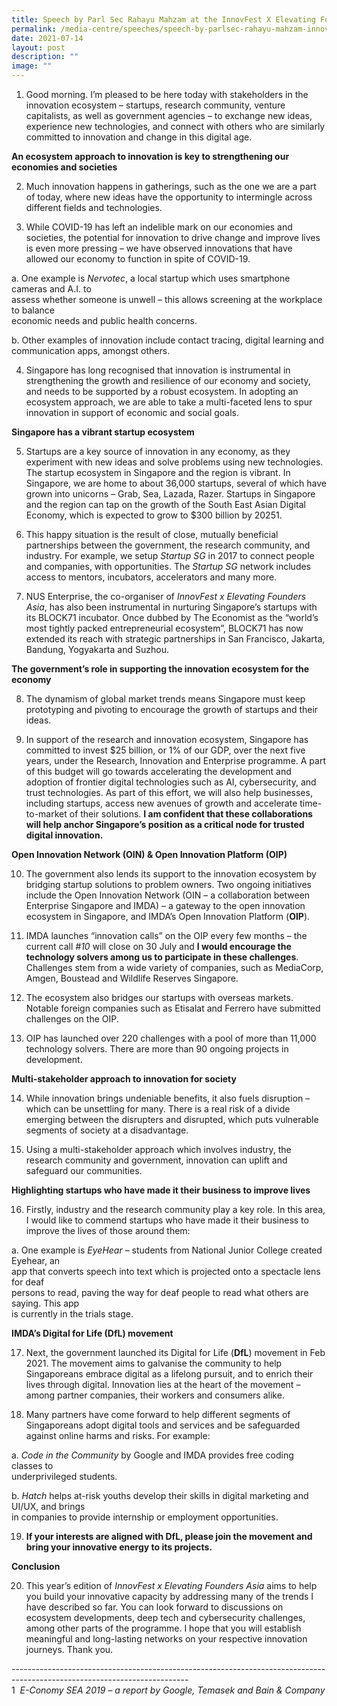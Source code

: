 ```yaml
---
title: Speech by Parl Sec Rahayu Mahzam at the InnovFest X Elevating Founders Asia
permalink: /media-centre/speeches/speech-by-parlsec-rahayu-mahzam-innovfestxelevating-founders-asia/
date: 2021-07-14
layout: post
description: ""
image: ""
---
```

1. Good morning. I’m pleased to be here today with stakeholders in the innovation ecosystem – startups, research community, venture capitalists, as well as government agencies – to exchange new ideas, experience new technologies, and connect with others who are similarly committed to innovation and change in this digital age.  
  
**An ecosystem approach to innovation is key to strengthening our economies and societies**  
  
2. Much innovation happens in gatherings, such as the one we are a part of today, where new ideas have the opportunity to intermingle across different fields and technologies.   
  
3. While COVID-19 has left an indelible mark on our economies and societies, the potential for innovation to drive change and improve lives is even more pressing – we have observed innovations that have allowed our economy to function in spite of COVID-19.  
  
a. One example is _Nervotec_, a local startup which uses smartphone cameras and A.I. to  
assess whether someone is unwell – this allows screening at the workplace to balance  
economic needs and public health concerns.  
  
b. Other examples of innovation include contact tracing, digital learning and  
communication apps, amongst others.  
  
4. Singapore has long recognised that innovation is instrumental in strengthening the growth and resilience of our economy and society, and needs to be supported by a robust ecosystem. In adopting an ecosystem approach, we are able to take a multi-faceted lens to spur innovation in support of economic and social goals.   
  
**Singapore has a vibrant startup ecosystem**  
  
5. Startups are a key source of innovation in any economy, as they experiment with new ideas and solve problems using new technologies. The startup ecosystem in Singapore and the region is vibrant. In Singapore, we are home to about 36,000 startups, several of which have grown into unicorns – Grab, Sea, Lazada, Razer. Startups in Singapore and the region can tap on the growth of the South East Asian Digital Economy, which is expected to grow to $300 billion by 20251.  
  
6. This happy situation is the result of close, mutually beneficial partnerships between the government, the research community, and industry. For example, we setup _Startup SG_ in 2017 to connect people and companies, with opportunities. The _Startup SG_ network includes access to mentors, incubators, accelerators and many more.  
  
7. NUS Enterprise, the co-organiser of _InnovFest x Elevating Founders Asia_, has also been instrumental in nurturing Singapore’s startups with its BLOCK71 incubator. Once dubbed by The Economist as the “world’s most tightly packed entrepreneurial ecosystem”, BLOCK71 has now extended its reach with strategic partnerships in San Francisco, Jakarta, Bandung, Yogyakarta and Suzhou.  
  
**The government’s role in supporting the innovation ecosystem for the economy**  
  
8. The dynamism of global market trends means Singapore must keep prototyping and pivoting to encourage the growth of startups and their ideas.  
  
9. In support of the research and innovation ecosystem, Singapore has committed to invest $25 billion, or 1% of our GDP, over the next five years, under the Research, Innovation and Enterprise programme. A part of this budget will go towards accelerating the development and adoption of frontier digital technologies such as AI, cybersecurity, and trust technologies. As part of this effort, we will also help businesses, including startups, access new avenues of growth and accelerate time-to-market of their solutions. **I am confident that these collaborations will help anchor Singapore’s position as a critical node for trusted digital innovation.**  
  
**Open Innovation Network (OIN) & Open Innovation Platform (OIP)**  
  
10. The government also lends its support to the innovation ecosystem by bridging startup solutions to problem owners. Two ongoing initiatives include the Open Innovation Network (OIN – a collaboration between Enterprise Singapore and IMDA) – a gateway to the open innovation ecosystem in Singapore, and IMDA’s Open Innovation Platform (**OIP**).  
  
11. IMDA launches “innovation calls” on the OIP every few months – the current call _#10_ will close on 30 July and **I would encourage the technology solvers among us to participate in these challenges**. Challenges stem from a wide variety of companies, such as MediaCorp, Amgen, Boustead and Wildlife Reserves Singapore.  
  
12. The ecosystem also bridges our startups with overseas markets. Notable foreign companies such as Etisalat and Ferrero have submitted challenges on the OIP.  
  
13. OIP has launched over 220 challenges with a pool of more than 11,000 technology solvers. There are more than 90 ongoing projects in development.   
  
**Multi-stakeholder approach to innovation for society**  
  
14. While innovation brings undeniable benefits, it also fuels disruption – which can be unsettling for many. There is a real risk of a divide emerging between the disrupters and disrupted, which puts vulnerable segments of society at a disadvantage.   
  
15. Using a multi-stakeholder approach which involves industry, the research community and government, innovation can uplift and safeguard our communities.  
  
**Highlighting startups who have made it their business to improve lives**  
  
16. Firstly, industry and the research community play a key role. In this area, I would like to commend startups who have made it their business to improve the lives of those around them:  
  
a. One example is _EyeHear_ – students from National Junior College created Eyehear, an  
app that converts speech into text which is projected onto a spectacle lens for deaf  
persons to read, paving the way for deaf people to read what others are saying. This app  
is currently in the trials stage.  
  
**IMDA’s Digital for Life (DfL) movement**

17. Next, the government launched its Digital for Life (**DfL**) movement in Feb 2021. The movement aims to galvanise the community to help Singaporeans embrace digital as a lifelong pursuit, and to enrich their lives through digital. Innovation lies at the heart of the movement – among partner companies, their workers and consumers alike.   
  
18. Many partners have come forward to help different segments of Singaporeans adopt digital tools and services and be safeguarded against online harms and risks. For example:  
  
a. _Code in the Community_ by Google and IMDA provides free coding classes to  
underprivileged students.  
  
b. _Hatch_ helps at-risk youths develop their skills in digital marketing and UI/UX, and brings  
in companies to provide internship or employment opportunities.  
  
19. **If your interests are aligned with DfL, please join the movement and bring your innovative energy to its projects.**   
  
**Conclusion**  
  
20. This year’s edition of _InnovFest x Elevating Founders Asia_ aims to help you build your innovative capacity by addressing many of the trends I have described so far. You can look forward to discussions on ecosystem developments, deep tech and cybersecurity challenges, among other parts of the programme. I hope that you will establish meaningful and long-lasting networks on your respective innovation journeys. Thank you.

\--------------------------------------------------------------------------------------------------------------------------  
1  _E-Conomy SEA 2019 – a report by Google, Temasek and Bain & Company_